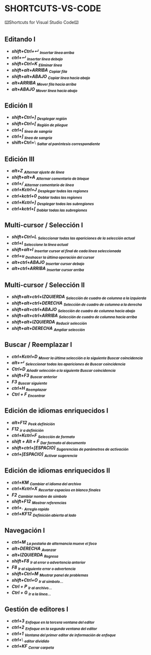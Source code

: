 # SHORTCUTS-VS-CODE
⌨️Shortcuts for Visual Studio Code⌨️

## Editando I  
- ***shift+Ctrl+↵***    <sub>**_Insertar línea arriba_**</sub>
- ***ctrl+↵***     <sub>**_Insertar línea debajo_**</sub>
- ***shift+Ctrl+K***     <sub>**_Eliminar línea_**</sub>
- ***shift+alt+ARRIBA***  <sub>**_Copiar fila_**</sub>
- ***shift+alt+ABAJO***   <sub>**_Copiar línea hacia abajo_**</sub>
- ***alt+ARRIBA***    <sub>**_Mover fila hacia arriba_**</sub>
- ***alt+ABAJO***     <sub>**_Mover línea hacia abajo_**</sub>
 
## Edición II
- ***shift+Ctrl+]***  <sub>**_Desplegar región_**</sub>
- ***shift+Ctrl+[*** <sub>**_Región de pliegue_**</sub>
- ***ctrl+[***  <sub>**_línea de sangría_**</sub>
- ***ctrl+]***   <sub>**_línea de sangría_**</sub>
- **shift+Ctrl+**\  <sub>**_Saltar al paréntesis correspondiente_**</sub>
 
## Edición III
- ***alt+Z***   <sub>**_Alternar ajuste de línea_**</sub>
- ***shift+alt+A***   <sub>**_Alternar comentario de bloque_**</sub>
- ***ctrl+/***    <sub>**_Alternar comentario de línea_**</sub>
- ***ctrl+Kctrl+J***   <sub>**_Desplegar todas las regiones_**</sub>
- ***ctrl+kctrl+0***   <sub>**_Doblar todas las regiones_**</sub>
- ***ctrl+Kctrl+]***    <sub>**_Desplegar todas las subregiones_**</sub>
- ***ctrl+kctrl+[*** <sub>**_Doblar todas las subregiones_**</sub>
 
## Multi-cursor / Selección I
- ***shift+Ctrl+L***    <sub>**_Seleccionar todas las apariciones de la selección actual_**</sub>
- ***ctrl+I***     <sub>**_Seleccione la línea actual_**</sub>
- ***shift+alt+I***   <sub>**_Insertar cursor al final de cada línea seleccionada_**</sub>
- ***ctrl+u***      <sub>**_Deshacer la última operación del cursor_**</sub>
- ***alt+ctrl+ABAJO***   <sub>**_Insertar cursor debajo_**</sub>
- ***alt+ctrl+ARRIBA***   <sub>**_Insertar cursor arriba_**</sub>
 
## Multi-cursor / Selección II
- ***shift+alt+ctrl+IZQUIERDA***  <sub>**_Selección de cuadro de columna a la izquierda_**</sub>
- ***shift+alt+ctrl+DERECHA***     <sub>**_Selección de cuadro de columna a la derecha_**</sub>
- ***shift+alt+ctrl+ABAJO***    <sub>**_Selección de cuadro de columna hacia abajo_**</sub>
- ***shift+alt+ctrl+ARRIBA***   <sub>**_Selección de cuadro de columna hacia arriba_**</sub>
- ***shift+alt+IZQUIERDA***     <sub>**_Reducir selección_**</sub>
- ***shift+alt+DERECHA***    <sub>**_Ampliar selección_**</sub>
 
## Buscar / Reemplazar I
- ***ctrl+Kctrl+D***   <sub>**_Mover la última selección a la siguiente Buscar coincidencia_**</sub>
- ***alt+↵***      <sub>**_Seleccionar todas las apariciones de Buscar coincidencia_**</sub>
- ***Ctrl+D***     <sub>**_Añadir selección a la siguiente Buscar coincidencia_**</sub>
- ***shift+F3***     <sub>**_Buscar anterior_**</sub>
- ***F3***     <sub>**_Buscar siguiente_**</sub>
- ***ctrl+H***      <sub>**_Reemplazar_**</sub>
- ***Ctrl + F***     <sub>**_Encontrar_**</sub>
 
## Edición de idiomas enriquecidos I
- ***alt+F12***   <sub>**_Peek definición_**</sub>
- ***F12***    <sub>**_ir a definición_**</sub>
- ***ctrl+Kctrl+F***    <sub>**_Selección de formato_**</sub>
- ***shift + Alt + F***    <sub>**_Dar formato al documento_**</sub>
- ***shift+ctrl+[ESPACIO]***    <sub>**_Sugerencias de parámetros de activación_**</sub>
- ***ctrl+[ESPACIO]***      <sub>**_Activar sugerencia_**</sub>
 
## Edición de idiomas enriquecidos II
- ***ctrl+KM***   <sub>**_Cambiar el idioma del archivo_**</sub>
- ***ctrl+Kctrl+X***     <sub>**_Recortar espacios en blanco finales_**</sub>
- ***F2***    <sub>**_Cambiar nombre de símbolo_**</sub>
- ***shift+F12***    <sub>**_Mostrar referencias_**</sub>
- ***ctrl+.***     <sub>**_Arreglo rapido_**</sub>
- ***ctrl+KF12***   <sub>**_Definición abierta al lado_**</sub>
 
## Navegación I
- ***ctrl+M***     <sub>**_La pestaña de alternancia mueve el foco_**</sub>
- ***alt+DERECHA***     <sub>**_Avanzar_**</sub>
- ***alt+IZQUIERDA***    <sub>**_Regresa_**</sub>
- ***shift+F8***     <sub>**_Ir al error o advertencia anterior_**</sub>
- ***F8***      <sub>**_Ir al siguiente error o advertencia_**</sub>
- ***shift+Ctrl+M***    <sub>**_Mostrar panel de problemas_**</sub>
- ***shift+Ctrl+O***   <sub>**_Ir al símbolo..._**</sub>
- ***Ctrl + P***   <sub>**_Ir al archivo..._**</sub>
- ***Ctrl + G***   <sub>**_Ir a la línea…_**</sub>
 
## Gestión de editores I
- ***ctrl+3***     <sub>**_Enfoque en la tercera ventana del editor_**</sub>
- ***ctrl+2***    <sub>**_Enfoque en la segunda ventana del editor_**</sub>
- ***ctrl+1***     <sub>**_Ventana del primer editor de información de enfoque_**</sub>
- ***ctrl+***\     <sub>**_editor dividido_**</sub>
- ***ctrl+KF***   <sub>**_Cerrar carpeta_**</sub>

